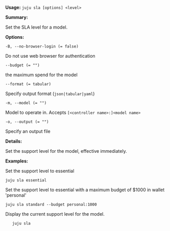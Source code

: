 **Usage:** `juju sla [options] <level>`

**Summary:**

Set the SLA level for a model.

**Options:**

`-B, --no-browser-login (= false)`

Do not use web browser for authentication

`--budget (= "")`

the maximum spend for the model

`--format (= tabular)`

Specify output format (`json|tabular|yaml`)

`-m, --model (= "")`

Model to operate in. Accepts `[<controller name>:]<model name>`

`-o, --output (= "")`

Specify an output file

**Details:**

Set the support level for the model, effective immediately.

**Examples:**

Set the support level to essential

`juju sla essential`

Set the support level to essential with a maximum budget of $1000 in wallet 'personal'

`juju sla standard --budget personal:1000`

Display the current support level for the model.

`   juju sla`
